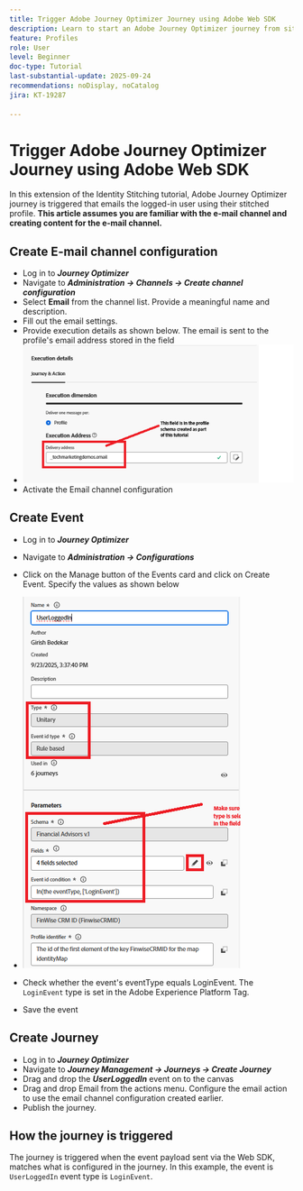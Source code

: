 ```yaml
---
title: Trigger Adobe Journey Optimizer Journey using Adobe Web SDK
description: Learn to start an Adobe Journey Optimizer journey from site events like user logins by leveraging the AEP Web SDK configured through Adobe Experience Platform Tags
feature: Profiles
role: User
level: Beginner
doc-type: Tutorial
last-substantial-update: 2025-09-24
recommendations: noDisplay, noCatalog
jira: KT-19287

---
```

# Trigger Adobe Journey Optimizer Journey using Adobe Web SDK

In this extension of the Identity Stitching tutorial, Adobe Journey Optimizer journey is triggered that emails the logged-in user using their stitched profile. **This article assumes you are familiar with the e-mail channel and  creating content for the e-mail channel.**

## Create E-mail channel configuration

* Log in to _**Journey Optimizer**_
* Navigate to _**Administration -> Channels -> Create channel configuration**_
* Select **Email** from the channel list. Provide a meaningful name and description.
* Fill out the email settings.
* Provide execution details as shown below. The email is sent to the profile's email address stored in the field
* ![email-channel](assets/email-channel-execution.png)
* Activate the Email channel configuration

## Create Event

*   Log in to _**Journey Optimizer**_
*   Navigate to _**Administration -> Configurations**_
*   Click on the Manage button of the Events card and click on Create Event. Specify the values as shown below
*   ![journey-event](assets/journey-event1.png)

*   Check whether the event's eventType equals LoginEvent. The `LoginEvent` type is set in the Adobe Experience Platform Tag. 
*   Save the event

## Create Journey

* Log in to _**Journey Optimizer**_
* Navigate to _**Journey Management -> Journeys -> Create Journey**_
* Drag and drop the _**UserLoggedIn**_ event on to the canvas
* Drag and drop Email from the actions menu. Configure the email action to use the email channel configuration created earlier.
* Publish the journey.

## How the journey is triggered

The journey is triggered when the event payload sent via the Web SDK, matches what is configured in the journey. In this example, the event is `UserLoggedIn` event type is `LoginEvent`.



